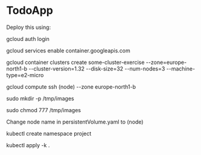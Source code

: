 # TodoApp

Deploy this using: 

gcloud auth login

gcloud services enable container.googleapis.com

gcloud container clusters create some-cluster-exercise --zone=europe-north1-b --cluster-version=1.32 --disk-size=32 --num-nodes=3 --machine-type=e2-micro

gcloud compute ssh (node) --zone europe-north1-b

sudo mkdir -p /tmp/images

sudo chmod 777 /tmp/images

Change node name in persistentVolume.yaml to (node) 

kubectl create namespace project

kubectl apply -k .